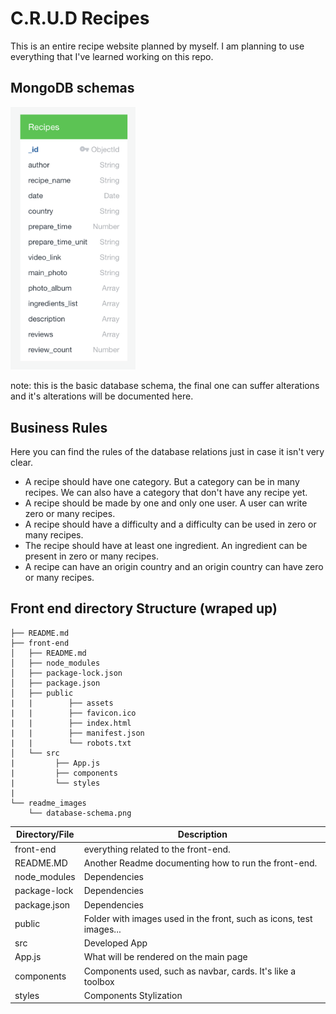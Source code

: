 # C.R.U.D Recipes
This is an entire recipe website planned by myself.
I am planning to use everything that I've learned working on this repo.

## MongoDB schemas
<img src="./readme_images/Recipe_schema.png" width=200/>

note: this is the basic database schema, the final one can suffer alterations and it's alterations will be documented here.

## Business Rules
  Here you can find the rules of the database relations just in case it isn't very clear.
   - A recipe should have one category. But a category can be in many recipes. We can also have a category that don't have any recipe yet.
   - A recipe should be made by one and only one user. A user can write zero or many recipes.
   - A recipe should have a difficulty and a difficulty can be used in zero or many recipes.
   - The recipe should have at least one ingredient. An ingredient can be present in zero or many recipes.
   - A recipe can have an origin country and an origin country can have zero or many recipes.


## Front end directory Structure (wraped up)
```
├── README.md
├── front-end
│   ├── README.md
│   ├── node_modules
│   ├── package-lock.json
│   ├── package.json
│   ├── public
|   |        ├── assets
|   |        ├── favicon.ico
|   |        ├── index.html
|   |        ├── manifest.json
|   |        └── robots.txt
│   └── src
|         ├── App.js
|         ├── components
|         └── styles
|
└── readme_images
    └── database-schema.png
```

Directory/File | Description
--- |---
front-end | everything related to the front-end.
README.MD | Another Readme documenting how to run the front-end.
node_modules | Dependencies
package-lock | Dependencies
package.json | Dependencies
public | Folder with images used in the front, such as icons, test images...
src | Developed App
App.js | What will be rendered on the main page
components | Components used, such as navbar, cards. It's like a toolbox
styles | Components Stylization
